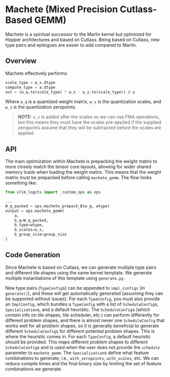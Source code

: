 # Machete (Mixed Precision Cutlass-Based GEMM)

Machete is a spiritual successor to the Marlin kernel but optimized for Hopper architectures and based on Cutlass. Being based on Cutlass, new type pairs and epilogues are easier to add compared to Marlin.

## Overview

Machete effectively performs

```python
scale_type = w_s.dtype
compute_type = a.dtype
out = (w_q.to(scale_type) * w_s - w_z.to(scale_type)) @ a
```

Where `w_q` is a quantized weight matrix, `w_s` is the quantization scales, and
`w_z` is the quantization zeropoints.

> **_NOTE:_**  `w_z` is added after the scales so we can
use FMA operations, but this means they must have the scales pre-applied if the
supplied zeropoints assume that they will be subtracted before the scales are
applied.

## API

The main optimization within Machete is prepacking the weight matrix to more closely match the tensor core layouts, allowing for wider shared memory loads when loading the weight matrix. This means that the weight matrix must be prepacked before calling `machete_gemm`. The flow looks something like:

```python
from vllm_logits import _custom_ops as ops

...
W_q_packed = ops.machete_prepack_B(w_q, wtype)
output = ops.machete_gemm(
    a,
    b_q=W_q_packed,
    b_type=wtype,
    b_scales=w_s,
    b_group_size=group_size
)
```

## Code Generation

Since Machete is based on Cutlass, we can generate multiple type pairs and different tile shapes using the same kernel template. We generate multiple instantiations of this template using `generate.py`.

New type pairs (`TypeConfig`s) can be appended to `impl_configs` (in `generate()`), and these will get automatically generated (assuming they can be supported without issues). For each `TypeConfig`, you must also provide an `ImplConfig`, which bundles a `TypeConfig` with a list of `ScheduleConfig`s, `Specialization`s, and a default heuristic. The `ScheduleConfig`s (which contain info on tile shapes, tile scheduler, etc.) can perform differently for different problem shapes, and there is almost never one `ScheduleConfig` that works well for all problem shapes, so it is generally beneficial to generate different `ScheduleConfig`s for different potential problem shapes. This is where the heuristic comes in. For each `TypeConfig`, a default heuristic should be provided. This maps different problem shapes to different `ScheduleConfig`s and is used when the user does not provide the `schedule` parameter to `machete_gemm`. The `Specialization`s define what feature combinations to generate, i.e., `with_zeropoints`, `with_scales`, etc. We can reduce compile times and the final binary size by limiting the set of feature combinations we generate.
